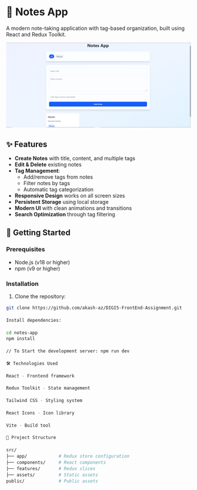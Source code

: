 # 📝 Notes App

A modern note-taking application with tag-based organization, built using React and Redux Toolkit.

![Notes App Screenshot](/public/screenshot.png)

## ✨ Features

- **Create Notes** with title, content, and multiple tags
- **Edit & Delete** existing notes
- **Tag Management**:
  - Add/remove tags from notes
  - Filter notes by tags
  - Automatic tag categorization
- **Responsive Design** works on all screen sizes
- **Persistent Storage** using local storage
- **Modern UI** with clean animations and transitions
- **Search Optimization** through tag filtering

## 🚀 Getting Started

### Prerequisites

- Node.js (v18 or higher)
- npm (v9 or higher)

### Installation

1. Clone the repository:

```bash
git clone https://github.com/akash-az/DIGI5-FrontEnd-Assignment.git

Install dependencies:

cd notes-app
npm install

// To Start the development server: npm run dev

🛠️ Technologies Used

React - Frontend framework

Redux Toolkit - State management

Tailwind CSS - Styling system

React Icons - Icon library

Vite - Build tool

📂 Project Structure

src/
├── app/            # Redux store configuration
├── components/     # React components
├── features/       # Redux slices
├── assets/         # Static assets
public/             # Public assets
```
